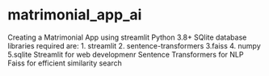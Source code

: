 # matrimonial_app_ai
Creating a Matrimonial App using streamlit
Python 3.8+
SQlite database
libraries required are: 1. streamlit 2. sentence-transformers 3.faiss 4. numpy 5.sqlite
Streamlit for web developmenr
Sentence Transformers for NLP
Faiss for efficient similarity search
